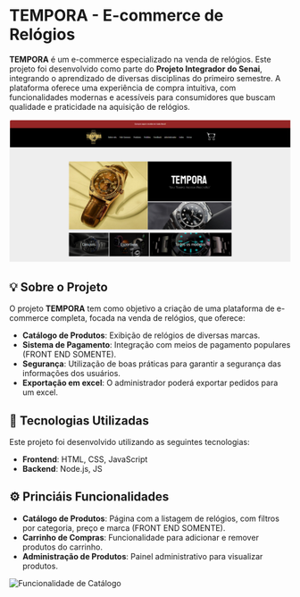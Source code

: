 # TEMPORA - E-commerce de Relógios

**TEMPORA** é um e-commerce especializado na venda de relógios. Este projeto foi desenvolvido como parte do **Projeto Integrador do Senai**, integrando o aprendizado de diversas disciplinas do primeiro semestre. A plataforma oferece uma experiência de compra intuitiva, com funcionalidades modernas e acessíveis para consumidores que buscam qualidade e praticidade na aquisição de relógios.

![Imagem do Projeto](ecommerce/imagens/home.png)  <!-- Exemplo de imagem local -->

## 💡 Sobre o Projeto

O projeto **TEMPORA** tem como objetivo a criação de uma plataforma de e-commerce completa, focada na venda de relógios, que oferece:

- **Catálogo de Produtos**: Exibição de relógios de diversas marcas.
- **Sistema de Pagamento**: Integração com meios de pagamento populares (FRONT END SOMENTE).
- **Segurança**: Utilização de boas práticas para garantir a segurança das informações dos usuários.
- **Exportação em excel**: O administrador poderá exportar pedidos para um excel.

## 🚀 Tecnologias Utilizadas

Este projeto foi desenvolvido utilizando as seguintes tecnologias:

- **Frontend**: HTML, CSS, JavaScript
- **Backend**: Node.js, JS
  
## ⚙️ Princiáis Funcionalidades

- **Catálogo de Produtos**: Página com a listagem de relógios, com filtros por categoria, preço e marca (FRONT END SOMENTE).
- **Carrinho de Compras**: Funcionalidade para adicionar e remover produtos do carrinho.
- **Administração de Produtos**: Painel administrativo para visualizar produtos.

![Funcionalidade de Catálogo](assets/catalogo-imagem.png)  <!-- Exemplo de imagem local -->


